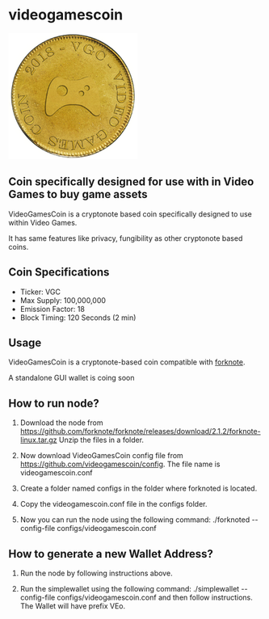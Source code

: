 # videogamescoin

![VideoGamesCoin Logo](/vgc_logo.png)

Coin specifically designed for use with in Video Games to buy game assets
---
VideoGamesCoin is a cryptonote based coin specifically designed to use within Video Games.

It has same features like privacy, fungibility as other cryptonote based coins.

## Coin Specifications
* Ticker: VGC
* Max Supply: 100,000,000
* Emission Factor: 18
* Block Timing: 120 Seconds (2 min)

## Usage
VideoGamesCoin is a cryptonote-based coin compatible with [forknote](https://github.com/forknote/forknote).

A standalone GUI wallet is coing soon

## How to run node?

1. Download the node from https://github.com/forknote/forknote/releases/download/2.1.2/forknote-linux.tar.gz
Unzip the files in a folder.

2. Now download VideoGamesCoin config file from https://github.com/videogamescoin/config. The file name is videogamescoin.conf

3. Create a folder named configs in the folder where forknoted is located.

4. Copy the videogamescoin.conf file in the configs folder.

5. Now you can run the node using the following command: ./forknoted --config-file configs/videogamescoin.conf

## How to generate a new Wallet Address?

1. Run the node by following instructions above.

2. Run the simplewallet using the following command: ./simplewallet --config-file configs/videogamescoin.conf and then follow instructions. The Wallet will have prefix VEo.
